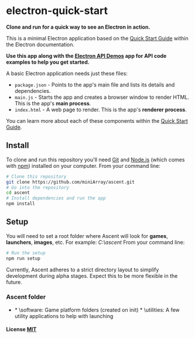 # electron-quick-start

**Clone and run for a quick way to see an Electron in action.**

This is a minimal Electron application based on the [Quick Start Guide](http://electron.atom.io/docs/latest/tutorial/quick-start) within the Electron documentation.

**Use this app along with the [Electron API Demos](http://electron.atom.io/#get-started) app for API code examples to help you get started.**

A basic Electron application needs just these files:

- `package.json` - Points to the app's main file and lists its details and dependencies.
- `main.js` - Starts the app and creates a browser window to render HTML. This is the app's **main process**.
- `index.html` - A web page to render. This is the app's **renderer process**.

You can learn more about each of these components within the [Quick Start Guide](http://electron.atom.io/docs/latest/tutorial/quick-start).

## Install

To clone and run this repository you'll need [Git](https://git-scm.com) and [Node.js](https://nodejs.org/en/download/) (which comes with [npm](http://npmjs.com)) installed on your computer. From your command line:

```bash
# Clone this repository
git clone https://github.com/miniArray/ascent.git
# Go into the repository
cd ascent
# Install dependencies and run the app
npm install
```

## Setup 

You will need to set a root folder where Ascent will look for **games**, **launchers**, **images**, etc. 
For example: *C:\ascent*
From your command line:

```bash
# Run the setup
npm run setup
```

Currently, Ascent adheres to a strict directory layout to simplify development during alpha stages. Expect this to be more flexible in the future.

### Ascent folder

* <ascent directory>
	* \software: Game platform folders (created on init)
    * \utilities: A few utility applications to help with launching

#### License [MIT](LICENSE.md)
